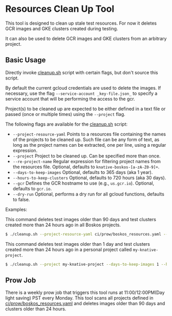 # Resources Clean Up Tool

This tool is designed to clean up stale test resources. For now it deletes GCR
images and GKE clusters created during testing.

It can also be used to delete GCR images and GKE clusters from an arbitrary
project.

## Basic Usage

Directly invoke [cleanup.sh](cleanup.sh) script with certain flags, but don't
source this script.

By default the current gcloud credentials are used to delete the images. If
necessary, use the flag `--service-account _key-file.json_` to specify a service
account that will be performing the access to the gcr.

Project(s) to be cleaned up are expected to be either defined in a text file or
passed (once or multiple times) using the `--project` flag.

The following flags are available for the [cleanup.sh](cleanup.sh) script:

- `--project-resource-yaml` Points to a resources file containing the names of
  the projects to be cleaned up. Such file can be any form of text, as long as
  the project names can be extracted, one per line, using a regular expression.
- `--project` Project to be cleaned up. Can be specified more than once.
- `--re-project-name` Regular expression for filtering project names from the
  resources file. Optional, defaults to `knative-boskos-[a-zA-Z0-9]+`.
- `--days-to-keep-images` Optional, defaults to 365 days (aka 1 year).
- `--hours-to-keep-clusters` Optional, defaults to 720 hours (aka 30 days).
- `--gcr` Defines the GCR hostname to use (e.g., `us.gcr.io`). Optional,
  defaults to `gcr.io`.
- `--dry-run` Optional, performs a dry run for all gcloud functions, defaults to
  false.

Examples:

This command deletes test images older than 90 days and test clusters created
more than 24 hours ago in all Boskos projects.

```sh
$ ./cleanup.sh --project-resource-yaml ci/prow/boskos_resources.yaml --days-to-keep-images 90 --hours-to-keep-clusters 24`
```

This command deletes test images older than 1 day and test clusters created more
than 24 hours ago in a personal project called `my-knative-project`.

```sh
$ ./cleanup.sh --project my-knative-project --days-to-keep-images 1 --hours-to-keep-clusters 24`
```

## Prow Job

There is a weekly prow job that triggers this tool runs at 11:00/12:00PM(Day
light saving) PST every Monday. This tool scans all projects defined in
[ci/prow/boskos_resources.yaml](/ci/prow/boskos_resources.yaml) and deletes
images older than 90 days and clusters older than 24 hours.
